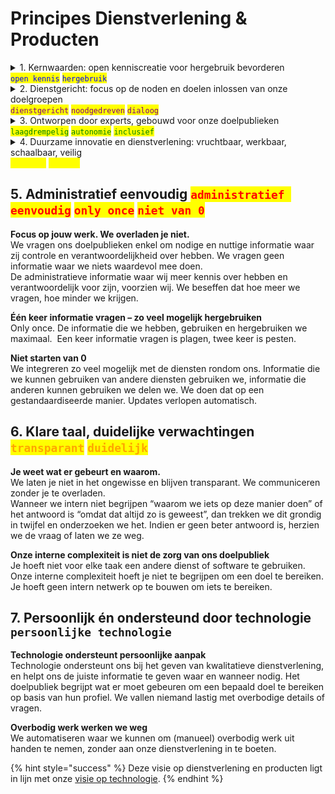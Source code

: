 # Principes Dienstverlening & Producten



<details>

<summary>1. Kernwaarden: open kenniscreatie voor hergebruik bevorderen<br><mark style="color:blue;"><code>open kennis</code></mark>  <mark style="color:blue;"><code>hergebruik</code></mark></summary>

Onze dienstverlening en producten worden **gedreven vanuit onze kernwaarden**.

De dienstverlening en producten zijn een **middel** om de mensen in de Universiteitsbibliotheek en Faculteitsbibliotheken hun **doelpublieken te het creëren van open kennis en hergebruik hiervan**.

</details>

<details>

<summary>2. Dienstgericht: focus op de noden en doelen inlossen van onze doelgroepen<br><mark style="color:purple;"><code>dienstgericht</code></mark>   <mark style="color:purple;"><code>noodgedreven</code></mark>  <mark style="color:purple;"><code>dialoog</code></mark></summary>

De focus ligt op het ondersteunen van onze verschillende doelpublieken in het **inlossen van hun noden en het bereiken van hun doelen**, gekaderd in onze kernwaarden.

Ons beleid wordt gedreven door onze doelpublieken en ons beleid motiveert onze doelgroepen. We staan open voor **dialoog** in de praktijk, en we gaan **actief op zoek naar feedback**. De **faculteitsbibliotheken zijn een cruciale schakel om samen feedback te vergaren en oplossingen** **te bedenken** die we samen uitrollen.

Wanneer de noden en doelen buiten de verantwoordelijkheden van ons team of organisatie vallen, verwijzen we zo naadloos mogelijk door. **We sturen nooit iemand van het kastje naar de muur.**

</details>

<details>

<summary>3. Ontworpen door experts, gebouwd voor onze doelpublieken<br> <mark style="color:green;"><code>laagdrempelig</code></mark>  <mark style="color:green;"><code>autonomie</code></mark>  <mark style="color:green;"><code>inclusief</code></mark></summary>

**Je hoeft geen expert te zijn in elk vakgebied om gebruik te maken van onze diensten en producten.** Dat kan je zonder specifieke vakkennis, vakterminologie, gebruik van handleidingen of verplichte opleidingen.\
\
Waar onze **doelpublieken voor verantwoordelijk zijn, kunnen ze zelf doen**. Je bent niet afhankelijk van een bibliotheekmedewerker.\
\
**Duidelijke verwachtingen, klare taal.** We ondersteunen en communiceren naar onze doelgroepen op een praktische, begrijpbare en toegankelijke manier. Inclusiviteit is een werkwoord waarin we de onderbediende doelgroepen betrekken.\
\
De centrale universiteitsbibliotheek en de faculteitsbibliotheken werken hier samen aan.

</details>

<details>

<summary>4. Duurzame innovatie en dienstverlening: vruchtbaar, werkbaar, schaalbaar, veilig<br><mark style="color:yellow;"><code>duurzaam</code></mark>  <mark style="color:yellow;"><code>gedeeld</code></mark></summary>

Er moet **voldoende vraag, nood, impact en gebruik** zijn voor we een dienst aanbieden of feature bouwen die onderhoud en tijd vraagt. Soms is nee zeggen duurzamer.\
\
**Onze verantwoordelijkheden, doelpublieken en kernwaarden bepalen ons tempo.** Externe drijfveren bepalen ons tempo niet. \
\
**We delen onze kennis intern en extern**. Wat we doen mag niet verdwijnen wanneer een persoon vertrekt of een dienst sluit. Onze kennis leeft niet in onze hoofden alleen, onze dienstverlening is een gedeelde verantwoordelijkheid. We delen onze ontdekkingen zodat ook buiten de universiteit de vruchten van ons werk geplukt kan worden en we de sector positief kunnen beinvloeden.\
\
We gebruiken **standaarden** die in onze sector gekend zijn om **kennisdeling en interoperabiliteit** te ondersteunen wanneer dat ons en de sector ten goede komt.

</details>

## 5. Administratief eenvoudig <mark style="color:red;">`administratief eenvoudig`</mark>  <mark style="color:red;">`only once`</mark>   <mark style="color:red;"></mark><mark style="color:red;">`niet van 0`</mark>

**Focus op jouw werk. We overladen je niet.**\
We vragen ons doelpublieken enkel om nodige en nuttige informatie waar zij controle en verantwoordelijkheid over hebben.  We vragen geen informatie waar we niets waardevol mee doen.\
De administratieve informatie waar wij meer kennis over hebben en verantwoordelijk voor zijn, voorzien wij. We beseffen dat hoe meer we vragen, hoe minder we krijgen.

**Één keer informatie vragen – zo veel mogelijk hergebruiken**\
Only once. De informatie die we hebben, gebruiken en hergebruiken we maximaal.  Een keer informatie vragen is plagen, twee keer is pesten.

**Niet starten van 0**\
We integreren zo veel mogelijk met de diensten rondom ons. Informatie die we kunnen gebruiken van andere diensten gebruiken we, informatie die anderen kunnen gebruiken we delen we. We doen dat op een gestandaardiseerde manier. Updates verlopen automatisch.

## 6. Klare taal, duidelijke verwachtingen  <mark style="color:orange;">`transparant`</mark>  <mark style="color:orange;">`duidelijk`</mark>

**Je weet wat er gebeurt en waarom.**\
We laten je niet in het ongewisse en blijven transparant. We communiceren zonder je te overladen.\
Wanneer we intern niet begrijpen “waarom we iets op deze manier doen” of het antwoord is “omdat dat altijd zo is geweest”, dan trekken we dit grondig in twijfel en onderzoeken we het. Indien er geen beter antwoord is, herzien we de vraag of laten we ze weg.

**Onze interne complexiteit is niet de zorg van ons doelpubliek**\
Je hoeft niet voor elke taak een andere dienst of software te gebruiken. Onze interne complexiteit hoeft je niet te begrijpen om een doel te bereiken. Je hoeft geen intern netwerk op te bouwen om iets te bereiken.

## 7. Persoonlijk én ondersteund door technologie `persoonlijke technologie`

**Technologie ondersteunt persoonlijke aanpak**\
Technologie ondersteunt ons bij het geven van kwalitatieve dienstverlening, en helpt ons de juiste informatie te geven waar en wanneer nodig. Het doelpubliek begrijpt wat er moet gebeuren om een bepaald doel te bereiken op basis van hun profiel. We vallen niemand lastig met overbodige details of vragen.

**Overbodig werk werken we weg**\
We automatiseren waar we kunnen om (manueel) overbodig werk uit handen te nemen, zonder aan onze dienstverlening in te boeten.





{% hint style="success" %}
Deze visie op dienstverlening en producten ligt in lijn met onze [visie op technologie](../technologie-en-ondersteunende-tooling/visie-op-technologie.md).
{% endhint %}
